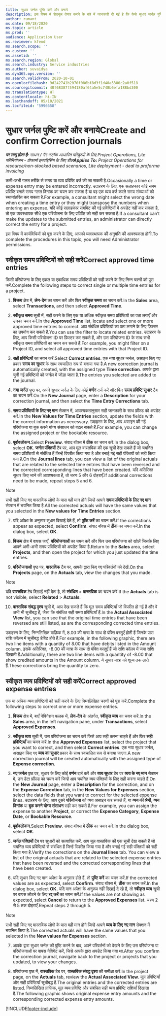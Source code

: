 ```yaml
---
title: सुधार जर्नल पुष्टि करें और बनाये
description: इस विषय में शेड्यूल तैयार करने के बारे में जानकारी दी गई है कि कैसे सुधार जर्नल पुष्टि करें और बनाये.
author: rumant
ms.date: 09/18/2020
ms.topic: article
ms.prod: ''
audience: Application User
ms.reviewer: kfend
ms.search.scope: ''
ms.custom: ''
ms.assetid: ''
ms.search.region: Global
ms.search.industry: Service industries
ms.author: suvaidya
ms.dyn365.ops.version: ''
ms.search.validFrom: 2020-10-01
ms.openlocfilehash: 9d242741b2070f086bf8d3f1d40a5380c2a0f518
ms.sourcegitcommit: 40f68387f594180af64a5e5c748b6efa188bd300
ms.translationtype: HT
ms.contentlocale: hi-IN
ms.lasthandoff: 05/10/2021
ms.locfileid: "5996658"
---
```

# <a name="create-and-confirm-correction-journals"></a><span data-ttu-id="83aac-103">सुधार जर्नल पुष्टि करें और बनाये</span><span class="sxs-lookup"><span data-stu-id="83aac-103">Create and confirm Correction journals</span></span>

<span data-ttu-id="83aac-104">_**पर लागू होता है:** साधन / गैर-स्टॉक आधारित परिदृश्यों के लिए Project Operations, Lite परिनियोजन - प्रोफार्मा इनवॉइसिंग के लिए डील_</span><span class="sxs-lookup"><span data-stu-id="83aac-104">_**Applies To:** Project Operations for resource/non-stocked based scenarios, Lite deployment - deal to proforma invoicing_</span></span>

<span data-ttu-id="83aac-105">कभी-कभी गलत तरीके से समय या व्यय प्रविष्टि दर्ज की जा सकती है.</span><span class="sxs-lookup"><span data-stu-id="83aac-105">Occasionally a time or expense entry may be entered incorrectly.</span></span> <span data-ttu-id="83aac-106">उदाहरण के लिए, एक सलाहकार कोई समय प्रविष्टि बनाते समय गलत दिनांक का चयन कर सकता है या वह एक व्यय दर्ज करते समय संख्याओं को स्थानांतरित कर सकता है.</span><span class="sxs-lookup"><span data-stu-id="83aac-106">For example, a consultant might select the wrong date when creating a time entry or they might transpose the numbers when entering an expense.</span></span> <span data-ttu-id="83aac-107">यदि कोई सलाहकार सबमिट की गई प्रविष्टियों में अपडेट नहीं कर सकता है, तो एक व्यवस्थापक सीधे एक परियोजना के लिए प्रविष्टि को सही कर सकता है.</span><span class="sxs-lookup"><span data-stu-id="83aac-107">If a consultant can’t make the updates to the submitted entries, an administrator can directly correct the entry for a project.</span></span>

<span data-ttu-id="83aac-108">इस विषय में कार्यविधियों को पूरा करने के लिए, आपको व्यवस्थापक की अनुमति की आवश्यकता होगी.</span><span class="sxs-lookup"><span data-stu-id="83aac-108">To complete the procedures in this topic, you will need Administrator permissions.</span></span>

## <a name="correct-approved-time-entries"></a><span data-ttu-id="83aac-109">स्वीकृत समय प्रविष्टियों को सही करें</span><span class="sxs-lookup"><span data-stu-id="83aac-109">Correct approved time entries</span></span>     

<span data-ttu-id="83aac-110">किसी परियोजना के लिए एकल या एकाधिक समय प्रविष्टियों को सही करने के लिए निम्न चरणों को पूरा करें.</span><span class="sxs-lookup"><span data-stu-id="83aac-110">Complete the following steps to correct single or multiple time entries for a project.</span></span>

1. <span data-ttu-id="83aac-111">**विक्रय** क्षेत्र में, **लेन-देन** का चयन करें और फिर **स्वीकृत समय** का चयन करें.</span><span class="sxs-lookup"><span data-stu-id="83aac-111">In the **Sales** area, select **Transactions**, and then select **Approved Time**.</span></span> 

2. <span data-ttu-id="83aac-112">**स्वीकृत समय** सूची में, सही करने के लिए एक या अधिक स्वीकृत समय प्रविष्टियों का पता लगाएँ और उनका चयन करें.</span><span class="sxs-lookup"><span data-stu-id="83aac-112">In the **Approved Time** list, locate and select one or more approved time entries to correct.</span></span> <span data-ttu-id="83aac-113">आप संबंधित प्रविष्टियों का पता लगाने के लिए फ़िल्टर का उपयोग कर सकते हैं.</span><span class="sxs-lookup"><span data-stu-id="83aac-113">You can use the filter to locate related entries.</span></span> <span data-ttu-id="83aac-114">उदाहरण के लिए, आप किसी परियोजना ID पर फ़िल्टर कर सकते हैं, और उस परियोजना ID के साथ सभी स्वीकृत समय प्रविष्टियों का चयन कर सकते हैं.</span><span class="sxs-lookup"><span data-stu-id="83aac-114">For example, you might filter on a Project ID, and select all approved time entries with that Project ID.</span></span>

3. <span data-ttu-id="83aac-115">**सही प्रविष्टियों** का चयन करें.</span><span class="sxs-lookup"><span data-stu-id="83aac-115">Select **Correct entries**.</span></span> <span data-ttu-id="83aac-116">एक नया सुधार जर्नल, असाइन किए गए प्रकार **समय का सुधार** के साथ स्वचालित रूप से बनाया गया है.</span><span class="sxs-lookup"><span data-stu-id="83aac-116">A new correction journal is automatically created, with the assigned type **Time correction**.</span></span> <span data-ttu-id="83aac-117">आपके द्वारा चुनी गई प्रविष्टियों को जर्नल में जोड़ा जाता है.</span><span class="sxs-lookup"><span data-stu-id="83aac-117">The entries you selected are added to the journal.</span></span> 

4. <span data-ttu-id="83aac-118">**नया जर्नल** पृष्ठ पर, अपने सुधार जर्नल के लिए कोई **वर्णन** दर्ज करें और फिर **समय प्रविष्टि सुधार** टैब का चयन करें.</span><span class="sxs-lookup"><span data-stu-id="83aac-118">On the **New Journal** page, enter a **Description** for your correction journal, and then select the **Time Entry Corrections** tab.</span></span>  

5. <span data-ttu-id="83aac-119">**समय प्रविष्टियों के लिए नए मान** सेक्शन में, आवश्यकतानुसार सही जानकारी के साथ फ़ील्ड को अपडेट करें.</span><span class="sxs-lookup"><span data-stu-id="83aac-119">In the **New Values for Time Entries** section, update the fields with the correct information as necessary.</span></span> <span data-ttu-id="83aac-120">उदाहरण के लिए, आप असाइन की गई परियोजना या बुक करने योग्य संसाधन को बदल सकते हैं.</span><span class="sxs-lookup"><span data-stu-id="83aac-120">For example, you can change the assigned project or the bookable resource.</span></span>

6. <span data-ttu-id="83aac-121">**पूर्वावलोकन**.</span><span class="sxs-lookup"><span data-stu-id="83aac-121">Select **Preview**.</span></span> <span data-ttu-id="83aac-122">संवाद बॉक्स में **ठीक** का चयन करें.</span><span class="sxs-lookup"><span data-stu-id="83aac-122">In the dialog box, select **OK**.</span></span> <span data-ttu-id="83aac-123">**जर्नल पंक्तियों** टैब पर, आप मूल वास्तविक की एक सूची देख सकते हैं जो चयनित समय प्रविष्टियों से संबंधित हैं जिन्हें विपरीत किया गया है और बनाई गई सही पंक्तियों को सही किया गया है.</span><span class="sxs-lookup"><span data-stu-id="83aac-123">On the **Journal lines** tab, you can view a list of the original actuals that are related to the selected time entries that have been reversed and the corrected corresponding lines that have been created.</span></span> <span data-ttu-id="83aac-124">यदि अतिरिक्त सुधार किए जाने की आवश्यकता है, तो चरण 5 और 6 दोहराएँ.</span><span class="sxs-lookup"><span data-stu-id="83aac-124">If additional corrections need to be made, repeat steps 5 and 6.</span></span> 

> [!NOTE]
> <span data-ttu-id="83aac-125">सभी सही किए गए वास्तविक लोगों के पास वही मान होंगे जिन्हें आपने **समय प्रविष्टियों के लिए नए मान** सेक्शन में चयनित किया है.</span><span class="sxs-lookup"><span data-stu-id="83aac-125">All the corrected actuals will have the same values that you selected in the **New values for Time Entries** section.</span></span>

7. <span data-ttu-id="83aac-126">यदि अपेक्षा के अनुसार सुधार दिखाई देते हैं, तो **पुष्टि करें** का चयन करें.</span><span class="sxs-lookup"><span data-stu-id="83aac-126">If the corrections appear as expected, select **Confirm**.</span></span> <span data-ttu-id="83aac-127">संवाद बॉक्स में **ठीक** का चयन करें.</span><span class="sxs-lookup"><span data-stu-id="83aac-127">In the dialog box, select **OK**.</span></span>

8. <span data-ttu-id="83aac-128">**विक्रय** क्षेत्र में वापस जाएँ, **परियोजनाओं** का चयन करें और फिर उस परियोजना को खोलें जिसके लिए आपने अभी-अभी समय प्रविष्टियों को अपडेट किया है.</span><span class="sxs-lookup"><span data-stu-id="83aac-128">Return to the **Sales** area, select **Projects**, and then open the project for which you just updated the time entries.</span></span> 

9. <span data-ttu-id="83aac-129">**परियोजनाओं** पृष्ठ पर, **वास्तविक** टैब पर, आपके द्वारा किए गए परिवर्तनों को देखें.</span><span class="sxs-lookup"><span data-stu-id="83aac-129">On the **Projects** page, on the **Actuals** tab, view the changes that you made.</span></span> 

> [!NOTE]
> <span data-ttu-id="83aac-130">यदि **वास्तविक** टैब दिखाई नहीं देता है, तो **संबंधित** > **वास्तविक** का चयन करें.</span><span class="sxs-lookup"><span data-stu-id="83aac-130">If the **Actuals** tab is not visible, select **Related** > **Actuals**.</span></span>  

10. <span data-ttu-id="83aac-131">**वास्तविक संबद्ध दृश्य** सूची में, आप देख सकते हैं कि मूल समय प्रविष्टियाँ जो विपरीत हो गई हैं और वे अभी भी सूचीबद्ध हैं, जैसा कि संबंधित सही समय प्रविष्टियाँ हैं.</span><span class="sxs-lookup"><span data-stu-id="83aac-131">In the **Actual Associated View** list, you can see that the original time entries that have been reversed are still listed, as are the corresponding corrected time entries.</span></span> 

<span data-ttu-id="83aac-132">उदाहरण के लिए, निम्नलिखित ग्राफ़िक में, 8.00 की मात्रा के साथ दो पंक्ति वस्तुएँ होती हैं जिनके पास राशि कॉलम में सूचीबद्ध डेबिट होते हैं.</span><span class="sxs-lookup"><span data-stu-id="83aac-132">For example, in the following graphic, there are two line items with a quantity of 8.00 that have debits listed in the Amount column.</span></span> <span data-ttu-id="83aac-133">इसके अतिरिक्त, -8.00 की मात्रा के साथ दो पंक्ति वस्तुएँ हैं जो राशि कॉलम में जमा राशि दिखाती हैं.</span><span class="sxs-lookup"><span data-stu-id="83aac-133">Additionally, there are two line items with a quantity of -8.00 that show credited amounts in the Amount column.</span></span> <span data-ttu-id="83aac-134">ये सुधार मात्रा को शून्य तक लाते हैं.</span><span class="sxs-lookup"><span data-stu-id="83aac-134">These corrections bring the quantity to zero.</span></span>

 
## <a name="correct-approved-expense-entries"></a><span data-ttu-id="83aac-135">स्वीकृत व्यय प्रविष्टियों को सही करें</span><span class="sxs-lookup"><span data-stu-id="83aac-135">Correct approved expense entries</span></span>

<span data-ttu-id="83aac-136">एक या अधिक व्यय प्रविष्टियों को सही करने के लिए निम्नलिखित चरणों को पूरा करें.</span><span class="sxs-lookup"><span data-stu-id="83aac-136">Complete the following steps to correct one or more expense entries.</span></span> 

1. <span data-ttu-id="83aac-137">**विक्रय** क्षेत्र में, बाएँ नेविगेशन फलक में, **लेन-देन** के अंतर्गत, **स्वीकृत व्यय** का चयन करें.</span><span class="sxs-lookup"><span data-stu-id="83aac-137">In the **Sales** area, in the left navigation pane, under **Transactions**, select **Approved Expenses**.</span></span>

2. <span data-ttu-id="83aac-138">**स्वीकृत व्यय** सूची में, उस परियोजना का चयन करें जिसे आप सही करना चाहते हैं और फिर **सही प्रविष्टियाँ** का चयन करें.</span><span class="sxs-lookup"><span data-stu-id="83aac-138">In the **Approved Expenses** list, select the project that you want to correct, and then select **Correct entries**.</span></span> <span data-ttu-id="83aac-139">एक नया सुधार जर्नल, असाइन किए गए **व्यय का सुधार** प्रकार के साथ स्वचालित रूप से बनाया जाएगा.</span><span class="sxs-lookup"><span data-stu-id="83aac-139">A new correction journal will be created automatically with the assigned type of **Expense correction**.</span></span> 

3. <span data-ttu-id="83aac-140">**नए जर्नल** पृष्ठ पर, सुधार के लिए कोई **वर्णन** दर्ज करें और **व्यय सुधार** टैब पर **व्यय के नए मान** सेक्शन में, उन डेटा फ़ील्ड का चयन करें जिन्हें आप चयनित व्यय पंक्तियों के लिए सही करना चाहते हैं.</span><span class="sxs-lookup"><span data-stu-id="83aac-140">On the **New Journal** page, enter a **Description** for the correction, and on the **Expense Correction** tab, in the **New Values for Expenses** section, select the data fields that you want to correct for the selected expense lines.</span></span> <span data-ttu-id="83aac-141">उदाहरण के लिए, आप दूसरे **परियोजना** को व्यय असाइन कर सकते हैं, या **व्यय की श्रेणी**, **व्यय दिनांक** या **बुक करने योग्य संसाधन** सही कर सकते हैं.</span><span class="sxs-lookup"><span data-stu-id="83aac-141">For example, you can assign the expense to another **Project**, or correct the **Expense Category**, **Expense Date**, or **Bookable Resource**.</span></span>

4. <span data-ttu-id="83aac-142">**पूर्वावलोकन**.</span><span class="sxs-lookup"><span data-stu-id="83aac-142">Select **Preview**.</span></span> <span data-ttu-id="83aac-143">संवाद बॉक्स में **ठीक** का चयन करें.</span><span class="sxs-lookup"><span data-stu-id="83aac-143">In the dialog box, select **OK**.</span></span> 

5. <span data-ttu-id="83aac-144">**जर्नल पंक्तियों** टैब पर सुधारों को सत्यापित करें. आप मूल वास्तविक की एक सूची देख सकते हैं जो चयनित व्यय प्रविष्टियों से संबंधित हैं जिन्हें विपरीत किया गया है और बनाई गई सही पंक्तियों को सही किया गया है.</span><span class="sxs-lookup"><span data-stu-id="83aac-144">Verify the corrections on the **Journal lines** tab. You can view a list of the original actuals that are related to the selected expense entries that have been reversed and the corrected corresponding lines that have been created.</span></span>

6. <span data-ttu-id="83aac-145">यदि सुधार किए गए मान अपेक्षा के अनुसार होते हैं, तो **पुष्टि करें** का चयन करें.</span><span class="sxs-lookup"><span data-stu-id="83aac-145">If the corrected values are as expected, select **Confirm**.</span></span> <span data-ttu-id="83aac-146">संवाद बॉक्स में, **ठीक** का चयन करें.</span><span class="sxs-lookup"><span data-stu-id="83aac-146">In the dialog box, select **OK.**</span></span> <span data-ttu-id="83aac-147">यदि मान अपेक्षा के अनुरूप नहीं दिखाई दे रहे हैं, तो **स्वीकृत व्यय** सूची पर वापस लौटने के लिए **रद्द करें** का चयन करें.</span><span class="sxs-lookup"><span data-stu-id="83aac-147">If the values are not showing as expected, select **Cancel** to return to the **Approved Expenses** list.</span></span> <span data-ttu-id="83aac-148">चरण 2 से 5 तक दोहराएँ.</span><span class="sxs-lookup"><span data-stu-id="83aac-148">Repeat steps 2 through 5.</span></span> 

> [!NOTE]
> <span data-ttu-id="83aac-149">सभी सही किए गए वास्तविक लोगों के पास वही मान होंगे जिन्हें आपने **व्यय के लिए नए मान** सेक्शन में चयनित किया है.</span><span class="sxs-lookup"><span data-stu-id="83aac-149">The corrected actuals will have the same values that you selected in the **New values for Expenses** section.</span></span>

7. <span data-ttu-id="83aac-150">आपके द्वारा सुधार जर्नल की पुष्टि करने के बाद, अपने परिवर्तनों को देखने के लिए उस परियोजना या परियोजनाओं पर वापस नेविगेट करें, जिसे आपके द्वारा अपडेट किया गया था.</span><span class="sxs-lookup"><span data-stu-id="83aac-150">After you confirm the correction journal, navigate back to the project or projects that you updated, to view your changes.</span></span>  

8. <span data-ttu-id="83aac-151">परियोजना पृष्ठ में, **वास्तविक** टैब पर, **वास्तविक संबद्ध दृश्य** की समीक्षा करें.</span><span class="sxs-lookup"><span data-stu-id="83aac-151">In the project page, on the **Actuals** tab, review the **Actual Associated View**.</span></span> <span data-ttu-id="83aac-152">मूल प्रविष्टियाँ और सही प्रविष्टियाँ सूचीबद्ध हैं.</span><span class="sxs-lookup"><span data-stu-id="83aac-152">The original entries and the corrected entries are listed.</span></span> <span data-ttu-id="83aac-153">निम्नलिखित ग्राफ़िक, मूल व्यय प्रविष्टि और संबंधित सही व्यय प्रविष्टि राशियाँ दिखाता है.</span><span class="sxs-lookup"><span data-stu-id="83aac-153">The following graphic shows original expense entry amounts and the corresponding corrected expense entry amounts.</span></span> 




[!INCLUDE[footer-include](../includes/footer-banner.md)]